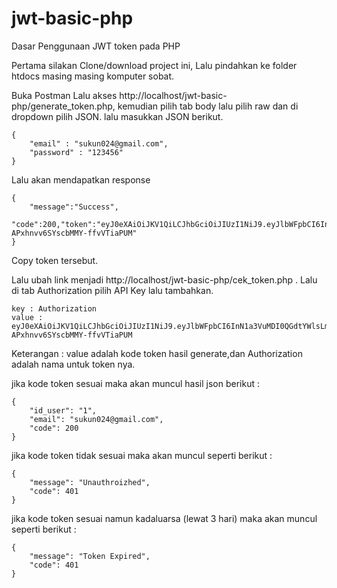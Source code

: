 # jwt-basic-php

Dasar Penggunaan JWT token pada PHP

Pertama silakan Clone/download project ini,
Lalu pindahkan ke folder htdocs masing masing komputer sobat.

Buka Postman Lalu akses http://localhost/jwt-basic-php/generate_token.php, kemudian pilih tab body lalu pilih raw dan di dropdown pilih JSON. lalu masukkan JSON berikut.

    {
        "email" : "sukun024@gmail.com",
        "password" : "123456"
    }

Lalu akan mendapatkan response

    {
        "message":"Success",
        "code":200,"token":"eyJ0eXAiOiJKV1QiLCJhbGciOiJIUzI1NiJ9.eyJlbWFpbCI6InN1a3VuMDI0QGdtYWlsLmNvbSIsInBhc3N3b3JkIjoiMTIzNDU2IiwiZXhwaXJlX2RhdGUiOiIyMDIwLTA1LTAzIn0.iKmtdI9fvYpoyQs-APxhnvv6SYscbMMY-ffvVTiaPUM"
    }

Copy token tersebut.

Lalu ubah link menjadi http://localhost/jwt-basic-php/cek_token.php . Lalu di tab Authorization pilih API Key lalu tambahkan.

    key : Authorization
    value : eyJ0eXAiOiJKV1QiLCJhbGciOiJIUzI1NiJ9.eyJlbWFpbCI6InN1a3VuMDI0QGdtYWlsLmNvbSIsInBhc3N3b3JkIjoiMTIzNDU2IiwiZXhwaXJlX2RhdGUiOiIyMDIwLTA1LTAzIn0.iKmtdI9fvYpoyQs-APxhnvv6SYscbMMY-ffvVTiaPUM

Keterangan : value adalah kode token hasil generate,dan Authorization adalah nama untuk token nya.

jika kode token sesuai maka akan muncul hasil json berikut :

    {
        "id_user": "1",
        "email": "sukun024@gmail.com",
        "code": 200
    }

jika kode token tidak sesuai maka akan muncul seperti berikut :

    {
        "message": "Unauthroizhed",
        "code": 401
    }

jika kode token sesuai namun kadaluarsa (lewat 3 hari) maka akan muncul seperti berikut :

    {
        "message": "Token Expired",
        "code": 401
    }
